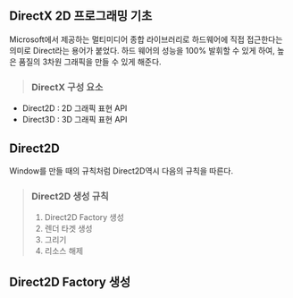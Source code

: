 DirectX 2D 프로그래밍 기초
- 
Microsoft에서 제공하는 멀티미디어 종합 라이브러리로 하드웨어에 직접 접근한다는 의미로 Direct라는 용어가 붙었다.
하드 웨어의 성능을 100% 발휘할 수 있게 하여, 높은 품질의 3차원 그래픽을 만들 수 있게 해준다.

> ### DirectX 구성 요소
- Direct2D : 2D 그래픽 표현 API
- Direct3D : 3D 그래픽 표현 API

Direct2D
- 
Window를 만들 때의 규칙처럼 Direct2D역시 다음의 규칙을 따른다.

> ### Direct2D 생성 규칙
> 1. Direct2D Factory 생성
> 2. 렌더 타겟 생성
> 3. 그리기
> 4. 리소스 해제

Direct2D Factory 생성
- 
<pre>
  <code>
    
  </code>
</pre>

